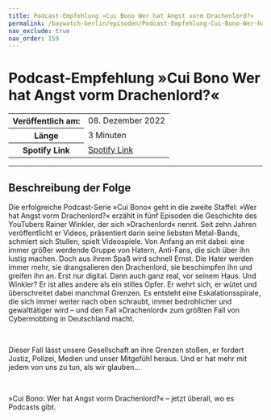 ```yaml
---
title: Podcast-Empfehlung »Cui Bono Wer hat Angst vorm Drachenlord?«
permalink: /baywatch-berlin/episoden/Podcast-Empfehlung-Cui-Bono-Wer-hat-Angst-vorm-Drachenlord
nav_exclude: true
nav_order: 159
---
```


# Podcast-Empfehlung »Cui Bono Wer hat Angst vorm Drachenlord?«
<table class="resp-table dcf-table dcf-table-responsive dcf-table-bordered dcf-table-striped dcf-w-100%">
                    <tbody>
                        <tr>
                            <th scope="row">Veröffentlich am:</th>
                            <td data-label="Veröffentlich am:">08. Dezember 2022</td>
                        </tr>
                        <tr>
                            <th scope="row">Länge </th>
                            <td data-label="Länge ">3 Minuten</td>
                        </tr><tr>
                                <th scope="row">Spotify Link</th>
                                <td data-label="Spotify Link"><a href="https://open.spotify.com/episode/3GNlCwdwYnqaEiNwCNFfEh">Spotify Link</a></td>
                            </tr></tbody>
                </table>

***

## Beschreibung der Folge

<div>
<p>Die erfolgreiche Podcast-Serie »Cui Bono« geht in die zweite Staffel: »Wer hat Angst vorm Drachenlord?« erzählt in fünf Episoden die Geschichte des YouTubers Rainer Winkler, der sich »Drachenlord« nennt. Seit zehn Jahren veröffentlicht er Videos, präsentiert darin seine liebsten Metal-Bands, schmiert sich Stullen, spielt Videospiele. Von Anfang an mit dabei: eine immer größer werdende Gruppe von Hatern, Anti-Fans, die sich über ihn lustig machen. Doch aus ihrem Spaß wird schnell Ernst. Die Hater werden immer mehr, sie drangsalieren den Drachenlord, sie beschimpfen ihn und greifen ihn an. Erst nur digital. Dann auch ganz real, vor seinem Haus. Und Winkler? Er ist alles andere als ein stilles Opfer. Er wehrt sich, er wütet und überschreitet dabei manchmal Grenzen. Es entsteht eine Eskalationsspirale, die sich immer weiter nach oben schraubt, immer bedrohlicher und gewalttätiger wird – und den Fall »Drachenlord« zum größten Fall von Cybermobbing in Deutschland macht. </p><br/><p>Dieser Fall lässt unsere Gesellschaft an ihre Grenzen stoßen, er fordert Justiz, Polizei, Medien und unser Mitgefühl heraus. Und er hat mehr mit jedem von uns zu tun, als wir glauben…</p><br/><p>»Cui Bono: Wer hat Angst vorm Drachenlord?« – jetzt überall, wo es Podcasts gibt.</p>  
</div>


